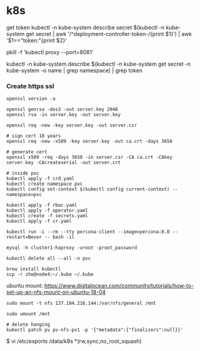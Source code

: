 # k8s

get token kubectl -n kube-system describe secret $(kubectl -n kube-system get secret | awk '/^deployment-controller-token-/{print $1}') | awk '$1=="token:"{print $2}'

pkill -f 'kubectl proxy --port=8081'

kubectl -n kube-system describe $(kubectl -n kube-system get secret -n kube-system -o name | grep namespace) | grep token
### Create https ssl
```
openssl version -a

openssl genrsa -des3 -out server.key 2048
openssl rsa -in server.key -out server.key

openssl req -new -key server.key -out server.csr

# sign cert 10 years
openssl req -new -x509 -key server.key -out ca.crt -days 3650

# generate cert
openssl x509 -req -days 3650 -in server.csr -CA ca.crt -CAkey server.key -CAcreateserial -out server.crt
``` 

```
# inside pxc
kubectl apply -f crd.yaml
kubectl create namespace pxc
kubectl config set-context $(kubectl config current-context) --namespace=pxc

kubectl apply -f rbac.yaml
kubectl apply -f operator.yaml
kubectl create -f secrets.yaml
kubectl apply -f cr.yaml

kubectl run -i --rm --tty percona-client --image=percona:8.0 --restart=Never -- bash -il

mysql -h cluster1-haproxy -uroot -proot_password

kubectl delete all --all -n pxc
```

```
brew install kubectl 
scp -r zhe@node4:~/.kube ~/.kube
```

ubuntu mount: https://www.digitalocean.com/community/tutorials/how-to-set-up-an-nfs-mount-on-ubuntu-18-04

```
sudo mount -t nfs 137.184.216.144:/var/nfs/general /mnt
```

```
sudo umount /mnt
```

```
# delete hanging
kubectl patch pv pv-nfs-pv1 -p '{"metadata":{"finalizers":null}}'
```

$ vi /etc/exports
/data/k8s  *(rw,sync,no_root_squash)